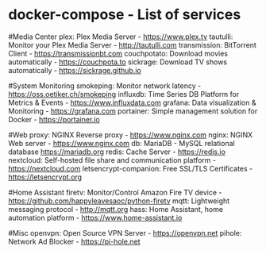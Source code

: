 # docker-compose - List of services

#Media Center
plex: Plex Media Server - https://www.plex.tv
tautulli: Monitor your Plex Media Server - http://tautulli.com
transmission: BitTorrent Client - https://transmissionbt.com
couchpotato: Download movies automatically - https://couchpota.to
sickrage: Download TV shows automatically - https://sickrage.github.io

#System Monitoring
smokeping: Monitor network latency - https://oss.oetiker.ch/smokeping
influxdb: Time Series DB Platform for Metrics & Events - https://www.influxdata.com
grafana: Data visualization & Monitoring - https://grafana.com
portainer: Simple management solution for Docker - https://portainer.io

#Web
proxy: NGINX Reverse proxy - https://www.nginx.com
nginx: NGINX Web server - https://www.nginx.com
db: MariaDB - MySQL relational database https://mariadb.org
redis: Cache Server - https://redis.io
nextcloud: Self-hosted file share and communication platform - https://nextcloud.com
letsencrypt-companion: Free SSL/TLS Certificates - https://letsencrypt.org

#Home Assistant
firetv: Monitor/Control Amazon Fire TV device - https://github.com/happyleavesaoc/python-firetv
mqtt: Lightweight messaging protocol - http://mqtt.org
hass: Home Assistant, home automation platform - https://www.home-assistant.io

#Misc
openvpn: Open Source VPN Server - https://openvpn.net
pihole: Network Ad Blocker - https://pi-hole.net


